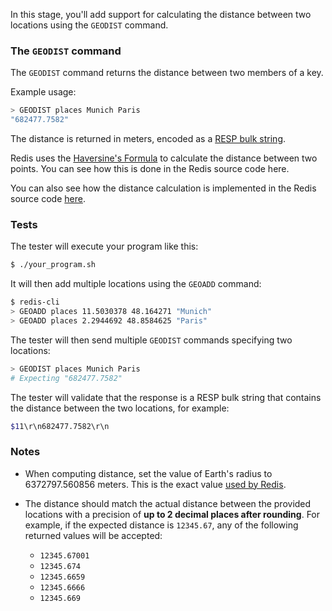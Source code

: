In this stage, you'll add support for calculating the distance between two locations using the `GEODIST` command.

### The `GEODIST` command

The `GEODIST` command returns the distance between two members of a key.

Example usage:

```bash
> GEODIST places Munich Paris
"682477.7582"
```

The distance is returned in meters, encoded as a [RESP bulk string](https://redis.io/docs/latest/develop/reference/protocol-spec/#bulk-strings).

Redis uses the [Haversine's Formula](https://rosettacode.org/wiki/Haversine_formula) to calculate the distance between two points. You can see how this is done in the Redis source code here.

You can also see how the distance calculation is implemented in the Redis source code [here](https://github.com/redis/redis/blob/4322cebc1764d433b3fce3b3a108252648bf59e7/src/geohash_helper.c#L228C1-L228C72).

### Tests

The tester will execute your program like this:

```bash
$ ./your_program.sh
```

It will then add multiple locations using the `GEOADD` command:

```bash
$ redis-cli
> GEOADD places 11.5030378 48.164271 "Munich"
> GEOADD places 2.2944692 48.8584625 "Paris"
```

The tester will then send multiple `GEODIST` commands specifying two locations:

```bash
> GEODIST places Munich Paris
# Expecting "682477.7582"
```

The tester will validate that the response is a RESP bulk string that contains the distance between the two locations, for example:

```bash
$11\r\n682477.7582\r\n
```

### Notes

- When computing distance, set the value of Earth's radius to 6372797.560856 meters. This is the exact value [used by Redis](https://github.com/redis/redis/blob/35aacdf80a0871c933047fc46655b98a73a9374e/src/geohash_helper.c#L52).

- The distance should match the actual distance between the provided locations with a precision of **up to 2 decimal places after rounding**. For example, if the expected distance is `12345.67`, any of the following returned values will be accepted:
  - `12345.67001`
  - `12345.674`
  - `12345.6659`
  - `12345.6666`
  - `12345.669`
